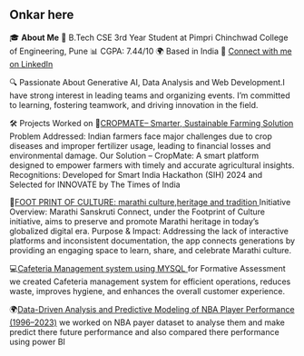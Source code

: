 ## Onkar here 

🎓 **About Me**
🏫 B.Tech CSE 3rd Year Student at Pimpri Chinchwad College of Engineering, Pune 
📊 CGPA: 7.44/10
🌍 Based in India
💼 [Connect with me on LinkedIn](https://www.linkedin.com/in/onkar-chand-00a153294/)

🔍 Passionate About
Generative AI, Data Analysis and Web Development.I have strong interest in leading teams and organizing events. I’m committed to learning, fostering teamwork, and driving innovation in the field. 

🛠️ Projects Worked on 
🌾[CROPMATE– Smarter, Sustainable Farming Solution](https://drive.google.com/file/d/11nZBpRyu9tLKvt1_v7XSbJyW-ih9-IRC/view)
Problem Addressed:
 Indian farmers face major challenges due to crop diseases and improper fertilizer usage, leading to financial losses and environmental damage.
Our Solution – CropMate:
 A smart platform designed to empower farmers with timely and accurate agricultural insights.
Recognitions:
Developed for Smart India Hackathon (SIH) 2024 and Selected for INNOVATE by The Times of India

🏫[FOOT PRINT OF CULTURE: marathi culture,heritage and tradition ](https://drive.google.com/file/d/1Hlb-VBKYit3lFh__Y3wyCvk98-VWLApf/view)
Initiative Overview: 
Marathi Sanskruti Connect, under the Footprint of Culture initiative, aims to preserve and promote Marathi heritage in today’s globalized digital era.
Purpose & Impact: 
Addressing the lack of interactive platforms and inconsistent documentation, the app connects generations by providing an engaging space to learn, share, and celebrate Marathi culture. 

💻[Cafeteria Management system using MYSQL ](https://drive.google.com/file/d/1CwXnQ6RzdokvdjBcqwPXQfZUl-06UT5j/view) 
for Formative Assessment we created Cafeteria management system for  efficient operations, reduces waste, improves hygiene, and enhances the overall customer experience. 

🌍[Data-Driven Analysis and Predictive Modeling of NBA Player Performance (1996–2023)](https://drive.google.com/file/d/1YH96HgeEjOpY7wYaC5tTVOm_DcGi_Oj8/view) 
we worked on NBA payer dataset to analyse them and make predict there future performance and also compared there performance using power BI



